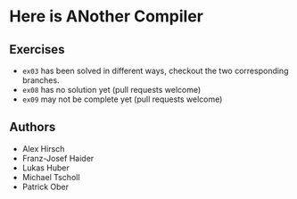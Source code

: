 # Here is ANother Compiler

## Exercises

- `ex03` has been solved in different ways, checkout the two corresponding
  branches.
- `ex08` has no solution yet (pull requests welcome)
- `ex09` may not be complete yet (pull requests welcome)

## Authors

- Alex Hirsch
- Franz-Josef Haider
- Lukas Huber
- Michael Tscholl
- Patrick Ober
